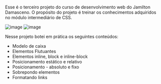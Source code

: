 Esse é o terceiro projeto do curso de desenvolvimento web do Jamilton Damasceno. O propósito do projeto é treinar os conhecimentos adquiridos no módulo intermediário de CSS.

![image](https://github.com/lawtherea/projeto3-tecblog/assets/87096464/5bd83e05-f5f2-40ba-b15f-f89aa17bc175)
![image](https://github.com/lawtherea/projeto3-tecblog/assets/87096464/d7c29142-9611-4725-8b36-19a522fc5d56)

Nesse projeto botei em prática os seguintes conteúdos:

- Modelo de caixa
- Elementos Flutuantes
- Elementos inline, block e inline-block
- Posicionamento estático e relativo
- Posicionamento - absoluto e fixo
- Sobrepondo elementos
- Formatando links
